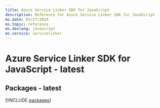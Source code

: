 ```yaml
---
title: Azure Service Linker SDK for JavaScript
description: Reference for Azure Service Linker SDK for JavaScript
ms.date: 03/27/2024
ms.topic: reference
ms.devlang: javascript
ms.service: servicelinker
---
```

# Azure Service Linker SDK for JavaScript - latest
## Packages - latest
[!INCLUDE [packages](service-linker-index.md)]